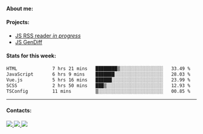 #### About me:

#### Projects:
- [JS RSS reader *in progress*](https://github.com/GKoil/frontend-project-lvl3)
- [JS GenDiff](https://github.com/GKoil/GenDiff)

#### Stats for this week:
<!--START_SECTION:waka-->

```txt
HTML             7 hrs 21 mins   ████████▒░░░░░░░░░░░░░░░░   33.49 %
JavaScript       6 hrs 9 mins    ███████░░░░░░░░░░░░░░░░░░   28.03 %
Vue.js           5 hrs 16 mins   ██████░░░░░░░░░░░░░░░░░░░   23.99 %
SCSS             2 hrs 50 mins   ███▒░░░░░░░░░░░░░░░░░░░░░   12.93 %
TSConfig         11 mins         ▒░░░░░░░░░░░░░░░░░░░░░░░░   00.85 %
```

<!--END_SECTION:waka-->
---
#### Contacts:

<a target='_blank' title='LinkedIn' href="https://www.linkedin.com/in/gkoil/">
  <img src="https://img.shields.io/badge/LinkedIn-0077B5?style=for-the-badge&logo=linkedin&logoColor=white" />
</a>
<a target='_blank' title='Telegram' href="https://t.me/gkoil">
  <img src="https://img.shields.io/badge/Telegram-2CA5E0?style=for-the-badge&logo=telegram&logoColor=white" />
</a>
<a target='_blank' title='Gmail' href="mailto: gk.grigorev@gmail.com">
  <img src="https://img.shields.io/badge/Gmail-D14836?style=for-the-badge&logo=gmail&logoColor=white" />
</a>

